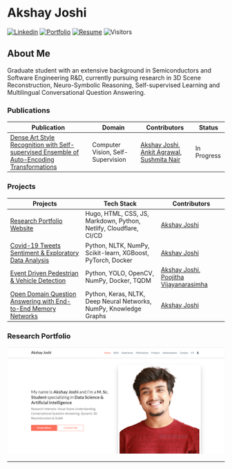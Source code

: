 # Akshay Joshi
[![Linkedin](https://img.shields.io/badge/-LinkedIn-222222?style=flat-square&logo=Linkedin&logoColor=white&link=https://www.linkedin.com/in/sudiptoghosh99/)](https://www.linkedin.com/in/akshayjoshi56/)
[![Portfolio](https://img.shields.io/badge/-Portfolio-yellow)](https://akshayjoshi.tech/)
[![Resume](https://img.shields.io/badge/-Resume-orange)](https://akshayjoshi.tech/files/cv.pdf)
![Visitors](https://visitor-badge.glitch.me/badge?page_id=akshayjoshii.visitor-badge)

## About Me
Graduate student with an extensive background in Semiconductors and Software Engineering R&D, currently pursuing research in 3D Scene Reconstruction, Neuro-Symbolic Reasoning, Self-supervised Learning and Multilingual Conversational Question Answering.

### Publications
|   Publication | Domain  | Contributors    |   Status  |
|-----------------|---------|-----------------|-----------|
|   [Dense Art Style Recognition with Self-supervised Ensemble of Auto-Encoding Transformations](https://github.com/akshayjoshii/Deep_Self-Supervised_Art_Style_Recognition)  |   Computer Vision, Self-Supervision |   [Akshay Joshi](https://akshayjoshi.tech/), [Ankit Agrawal](https://github.com/123ankitagr), [Sushmita Nair](https://github.com/sushmita-nair) |   In Progress |

### Projects
|   Projects    |   Tech Stack  |   Contributors    |
|---------------|---------------|-------------------|
|   [Research Portfolio Website](https://github.com/akshayjoshii/akshayjoshii.github.io)    |   Hugo, HTML, CSS, JS, Markdown, Python, Netlify, Cloudflare, CI/CD   |   [Akshay Joshi](https://akshayjoshi.tech/)   |
|   [Covid-19 Tweets Sentiment & Exploratory Data Analysis](https://github.com/akshayjoshii/COVID19-Tweet-Sentiment-Analysis-and-EDA)   |   Python, NLTK, NumPy, Scikit-learn, XGBoost, PyTorch, Docker |   [Akshay Joshi](https://akshayjoshi.tech/)   |
|   [Event Driven Pedestrian & Vehicle Detection](https://github.com/akshayjoshii/Event-Driven-Pedestrian-Vehicle-Detection)  |   Python, YOLO, OpenCV, NumPy, Docker, TQDM   |   [Akshay Joshi](https://akshayjoshi.tech/), [Poojitha Vijayanarasimha](https://github.com/Poojithavijay) |
|   [Open Domain Question Answering with End-to-End Memory Networks](https://github.com/akshayjoshii/Open_Domain_Question_Answering)    |   Python, Keras, NLTK, Deep Neural Networks, NumPy, Knowledge Graphs  |   [Akshay Joshi](https://akshayjoshi.tech/)   |


### Research Portfolio
[![Akshay](site_screenshot.png)](https://akshayjoshi.tech)

---
